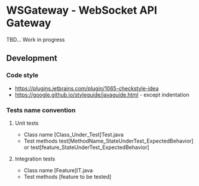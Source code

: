 # WSGateway - WebSocket API Gateway
TBD... Work in progress

## Development

### Code style

- https://plugins.jetbrains.com/plugin/1065-checkstyle-idea
- https://google.github.io/styleguide/javaguide.html - except indentation

### Tests name convention
1. Unit tests
    - Class name [Class_Under_Test]Test.java
    - Test methods test[MethodName_StateUnderTest_ExpectedBehavior] or test[feature_StateUnderTest_ExpectedBehavior]

2. Integration tests
    - Class name [Feature]IT.java
    - Test methods [feature to be tested]